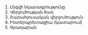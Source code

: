 
1. Լեզվի նկարագրությունը
2. Վերլուծության ծառ
3. Շարահյուսական վերլուծություն
4. Ինտերպրետացիա (կատարում)
5. Գրադարան